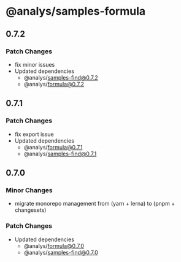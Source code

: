 # @analys/samples-formula

## 0.7.2

### Patch Changes

- fix minor issues
- Updated dependencies
  - @analys/samples-find@0.7.2
  - @analys/formula@0.7.2

## 0.7.1

### Patch Changes

- fix export issue
- Updated dependencies
  - @analys/formula@0.7.1
  - @analys/samples-find@0.7.1

## 0.7.0

### Minor Changes

- migrate monorepo management from (yarn + lerna) to (pnpm + changesets)

### Patch Changes

- Updated dependencies
  - @analys/formula@0.7.0
  - @analys/samples-find@0.7.0
